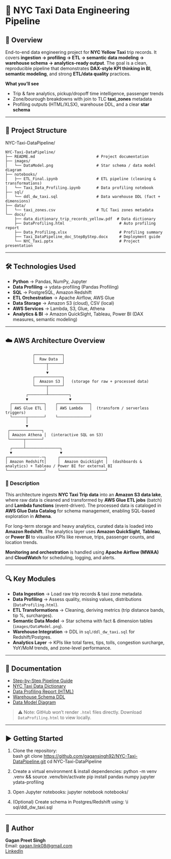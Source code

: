 # 🚖 NYC Taxi Data Engineering Pipeline

## 📌 Overview
End-to-end data engineering project for **NYC Yellow Taxi** trip records. It covers **ingestion → profiling → ETL → semantic data modeling → warehouse schema → analytics-ready output**. The goal is a clean, reproducible pipeline that demonstrates **DAX-style KPI thinking in BI**, **semantic modeling**, and strong **ETL/data quality** practices.

**What you’ll see**
- Trip & fare analytics, pickup/dropoff time intelligence, passenger trends
- Zone/bourough breakdowns with join to TLC **taxi_zones** metadata
- Profiling outputs (HTML/XLSX), warehouse DDL, and a clear **star schema**

---

## 📁 Project Structure
NYC-Taxi-DataPipeline/
```
NYC-Taxi-DataPipeline/
├── README.md                           # Project documentation
├── images/
│   └── DataModel.png                   # Star schema / data model diagram
├── notebooks/
│   ├── ETL_Final.ipynb                 # ETL pipeline (cleaning & transformations)
│   └── Taxi_Data_Profiling.ipynb       # Data profiling notebook
├── sql/
│   └── ddl_dw_taxi.sql                 # Data warehouse DDL (fact + dimensions)
├── data/
│   └── taxi_zones.csv                  # TLC Taxi zones metadata
└── docs/
    ├── data_dictionary_trip_records_yellow.pdf  # Data dictionary
    ├── DataProfiling.html                        # Auto profiling report
    ├── Data_Profiling.xlsx                       # Profiling summary
    ├── Taxi_DataPipeline_doc_StepByStep.docx     # Deployment guide
    └── NYC_Taxi.pptx                             # Project presentation
```
---

## 🛠️ Technologies Used
- **Python** → Pandas, NumPy, Jupyter  
- **Data Profiling** → ydata-profiling (Pandas Profiling)  
- **SQL** → PostgreSQL, Amazon Redshift  
- **ETL Orchestration** → Apache Airflow, AWS Glue  
- **Data Storage** → Amazon S3 (cloud), CSV (local)  
- **AWS Services** → Lambda, S3, Glue, Athena  
- **Analytics & BI** → Amazon QuickSight, Tableau, Power BI (DAX measures, semantic modeling)  

---
## ☁️ AWS Architecture Overview
```
            ┌────────────┐
            │  Raw Data  │
            └─────┬──────┘
                  │
                  ▼
            ┌────────────┐
            │  Amazon S3 │   (storage for raw + processed data)
            └─────┬──────┘
                  │
         ┌────────┴─────────┐
         ▼                  ▼
  ┌──────────────┐    ┌──────────────┐
  │ AWS Glue ETL │    │ AWS Lambda   │  (transform / serverless triggers)
  └──────┬───────┘    └──────────────┘
         │
         ▼
 ┌──────────────┐
 │ Amazon Athena │  (interactive SQL on S3)
 └──────┬───────┘
        │
  ┌─────┴───────────────┐
  ▼                     ▼
┌──────────────-─┐     ┌────────────────────┐
│ Amazon Redshift│     │  Amazon QuickSight │  (dashboards & analytics) + Tableau / Power BI for external BI
└────────────────┘     └────────────────────┘

```

### 📝 Description
This architecture ingests **NYC Taxi Trip data** into an **Amazon S3 data lake**, where raw data is cleaned and transformed by **AWS Glue ETL jobs** (batch) and **Lambda functions** (event-driven). The processed data is cataloged in **AWS Glue Data Catalog** for schema management, enabling SQL-based exploration in **Athena**.  

For long-term storage and heavy analytics, curated data is loaded into **Amazon Redshift**. The analytics layer uses **Amazon QuickSight**, **Tableau**, or **Power BI** to visualise KPIs like revenue, trips, passenger counts, and location trends.  

**Monitoring and orchestration** is handled using **Apache Airflow (MWAA)** and **CloudWatch** for scheduling, logging, and alerts.  

---

## 🔍 Key Modules  
- **Data Ingestion** → Load raw trip records & taxi zone metadata.  
- **Data Profiling** → Assess quality, missing values, distributions (`DataProfiling.html`).  
- **ETL Transformations** → Cleaning, deriving metrics (trip distance bands, tip %, surcharges).  
- **Semantic Data Model** → Star schema with fact & dimension tables (`images/DataModel.png`).  
- **Warehouse Integration** → DDL in `sql/ddl_dw_taxi.sql` for Redshift/Postgres.  
- **Analytics Layer** → KPIs like total fares, tips, tolls, congestion surcharge, YoY/MoM trends, and zone-level performance.  

---

## 📄 Documentation  
- [Step-by-Step Pipeline Guide](./docs/Taxi_DataPipeline_doc_StepByStep.docx)  
- [NYC Taxi Data Dictionary](./docs/data_dictionary_trip_records_yellow.pdf)  
- [Data Profiling Report (HTML)](./docs/DataProfiling.html)  
- [Warehouse Schema DDL](./sql/ddl_dw_taxi.sql)  
- [Data Model Diagram](./images/DataModel.png)  

> ⚠️ Note: GitHub won’t render `.html` files directly. Download `DataProfiling.html` to view locally.  

---

## ▶️ Getting Started  
1. Clone the repository:  
   bash
   git clone https://github.com/gagansingh92/NYC-Taxi-DataPipeline.git
   cd NYC-Taxi-DataPipeline

2.	Create a virtual environment & install dependencies:
	python -m venv .venv && source .venv/bin/activate
	pip install pandas numpy jupyter ydata-profiling

3.	Open Jupyter notebooks:
	jupyter notebook notebooks/

4.	(Optional) Create schema in Postgres/Redshift using:
	\i sql/ddl_dw_taxi.sql

---

## 🙋 Author

**Gagan Preet Singh**  
Email: gagan.link08@gmail.com  
[LinkedIn](https://www.linkedin.com/in/gagansingh87)
